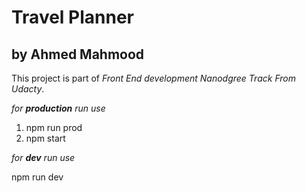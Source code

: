 # Travel Planner
## by Ahmed Mahmood

This project is part of _Front End development Nanodgree Track From Udacty_.

*for **production** run use* 

1. npm run prod
2. npm start



*for **dev** run use*

npm run dev

